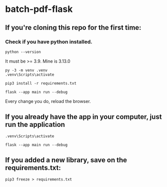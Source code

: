 # batch-pdf-flask
## If you're cloning this repo for the first time:
### Check if you have python installed. 
`python --version`

It must be >= 3.9. Mine is 3.13.0

<!-- Create and activate the virtual environment -->
```
py -3 -m venv .venv
.venv\Scripts\activate
```
<!-- Install the requirements (the libraries used on the app) -->
`pip3 install -r requirements.txt`

<!-- Run the application -->
`flask --app main run --debug`

Every change you do, reload the browser.

## If you already have the app in your computer, just run the application
`.venv\Scripts\activate`

`flask --app main run --debug`

## If you added a new library, save on the requirements.txt:
`pip3 freeze > requirements.txt`